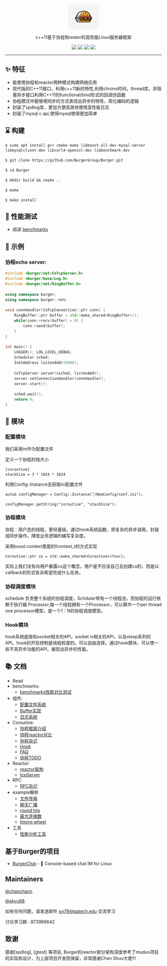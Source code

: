 <div align="center">

<img src="./docs/assets/logo.jpeg" width = "100" height = "80" alt="burger" align=center />

c++11基于协程和reator的高性能Linux服务器框架

![](https://img.shields.io/badge/release-v1.0-blue.svg)
![](https://img.shields.io/badge/build-passing-green.svg)
![](https://img.shields.io/badge/dependencies-up%20to%20date-green.svg)
![](https://img.shields.io/badge/license-MIT-blue.svg)

</div>


-----

## ✨ 特征

- 能使用协程和reactor两种模式构建网络应用
- 现代版的C++11接口，利用c++11新的特性,利用chrono时间，thread库，非阻塞异步接口利用C++11的functional/bind形式的回调仿函数 
- 协程模式中能够用同步的方式表现出异步的特性，简化编码的逻辑
- 封装了spdlog库，更加方便高效地使用高性能日志
- 封装了mysql c api,使得mysql使用更加简单


## ⌛️ 构建

```
$ sudo apt install g++ cmake make libboost-all-dev mysql-server libmysqlclient-dev libcurl4-openssl-dev libbenchmark-dev
 
$ git clone https://github.com/BurgerGroup/Burger.git

$ cd Burger

$ mkdir build && cmake ..

$ make 

$ make install   
```

## 🥇 性能测试

* 阅读 [benchmarks](./benchmarks/README.md)

## 🍭 示例

### 协程echo server:

```cpp
#include <burger/net/CoTcpServer.h>
#include <burger/base/Log.h>
#include <burger/net/RingBuffer.h>

using namespace burger;
using namespace burger::net;

void connHandler(CoTcpConnection::ptr conn) {
    RingBuffer::ptr buffer = std::make_shared<RingBuffer>();
    while(conn->recv(buffer) > 0) {
        conn->send(buffer);
    }
}

int main() {
    LOGGER(); LOG_LEVEL_DEBUG;
    Scheduler sched;
    InetAddress listenAddr(8888);

    CoTcpServer server(&sched, listenAddr);
    server.setConnectionHandler(connHandler);
    server.start();

    sched.wait();
    return 0;
}
```

## 💎 模块

### 配置模块

我们采用ini作为配置文件

定义一个协程的栈大小

```
[coroutine]
stackSize = 3 * 1024 * 1024
```
利用Config::Instance去获取ini配置文件

```
auto& configManager = Config::Instance("/NewConfig/conf.ini");

configManager.getString("coroutine", "stackSize");
````

### 协程模块

协程：用户态的线程，更轻量级。通过hook系统函数，把复杂的异步调用，封装成同步操作。降低业务逻辑的编写复杂度。

采用boost.context里面的fcontext_t的方式实现

```
Coroutine::ptr co = std::make_shared<Coroutine>(func);
```

实际上我们没有向用户暴露co这个概念，用户是不应该自己去创建co的，而是以callback的形式告诉希望完成什么任务。

### 协程调度模块

schedule 负责整个系统的协程调度，Schduler带有一个线程池，而协程的运行依赖于执行器 Processor,每一个线程拥有一个Processor，可以算作一个per thread one processor模型，是一个1：N的协程调度模型。

### Hook模块

hook系统底层和socket相关的API，socket io相关的API，以及sleep系列的API。hook的开启控制是线程粒度的。可以自由选择。通过hook模块，可以使一些不具异步功能的API，展现出异步的性能。

## 📚 文档

* Read 
* benchmarks:
  * [benchmarks性能对比测试](./benchmarks/README.md)
* 组件:
  * [配置文件系统](./docs/configSys.md)
  * [Buffer实现](./docs/buffer.md)
  * [日志系统](./docs/logger.md)
* Coroutine:
  * [协程框架介绍](./docs/co/co_arch.md)
  * [协程reactor对比](./docs/co/co_reactor.md)
  * [协程杂记](./docs/co/co_notes.md)
  * [Hook](./docs/co/hook.md)
  * [FAQ](./docs/co/co_faq.md)
  * [协程TODO](./docs/co/co_todo.md)
* Reactor:
  * [reactor架构](./docs/reactor.md)
  * [tcpServer](./docs/rpc/readme.md)
* RPC
  * [RPC杂记](./docs/reactor.md)
* example解析
  * [文件传输](./examples/filetransfer/readme.md)
  * [聊天广播](./examples/chat/chat.md)
  * [round trip](./examples/chat/chat.md)
  * [最大连接数](./examples/maxconnection)
  * [timing wheel](./examples/timingWheel/readme.md)
* 工具
  * [性能分析工具](./docs/profiling.md)
  
## 基于Burger的项目

- [BurgerChat](https://github.com/chanchann/BurgerChat) - 🍔 Console-based chat IM for Linux

## Maintainers

[@chanchann](https://github.com/chanchann).

[@skyu98](https://github.com/skyu98).

如有任何问题，请发送邮件 syi78@gatech.edu 交流学习

讨论学习群 :  873966642

## 致谢

感谢[spdlog], [gtest] 等项目, Burger的reactor部分架构深度参考了muduo项目的实现和设计，为上层项目开发而保留，非常感谢Chen Shuo大佬!!!

